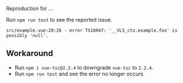 Reproduction for ...

Run `npm run test` to see the reported issue.

```
src/example.vue:20:26 - error TS18047: '__VLS_ctx.example.foo' is possibly 'null'.
```

## Workaround

- Run `npm i vue-tsc@2.2.4` to downgrade `vue-tsc` to `2.2.4`.
- Run `npm run test` and see the error no longer occurs

```
